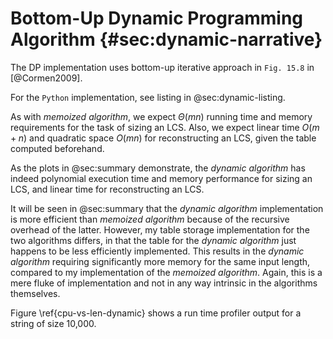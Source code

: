 # Bottom-Up Dynamic Programming Algorithm {#sec:dynamic-narrative}

The DP implementation uses bottom-up iterative approach in `Fig. 15.8` in
[@Cormen2009].

For the `Python` implementation, see listing in @sec:dynamic-listing.

As with _memoized algorithm_, we expect $\Theta(mn)$ running time and memory requirements for the task of sizing an LCS.
Also, we expect linear time $O(m + n)$ and quadratic space $O(mn)$ for reconstructing an LCS, given the table
computed beforehand.

As the plots in @sec:summary demonstrate, the _dynamic algorithm_ has indeed polynomial
execution time and memory performance for sizing an LCS, and linear time
for reconstructing an LCS.

It will be seen in @sec:summary that the _dynamic algorithm_ implementation
is more efficient than _memoized algorithm_ because of the recursive
overhead of the latter. However, my table storage implementation for the two
algorithms differs, in that the table for the _dynamic algorithm_ just happens
to be less efficiently implemented.
This results in the _dynamic algorithm_ requiring significantly more memory
for the same input length, compared to my implementation of the _memoized algorithm_.
Again, this is a mere fluke of implementation and not in any way intrinsic in
the algorithms themselves.


<!--

![CPU time vs input string length: memoization vs dynamic algorithms. \label{cpu-vs-len-compare-algos}](source/figures/CPU_vs_input_length__memoized_vs_dynamic.ps)

-->


Figure \ref{cpu-vs-len-dynamic} shows a run time profiler
output for a string of size 10,000.

<!--

![CPU time for a long input string: dynamic algorithm. \label{cpu-vs-len-dynamic}](source/figures/CPU_vs_input_length__dynamic_only.ps)

-->
